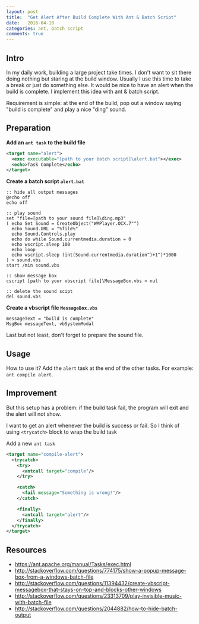 ```yaml
---
layout: post
title:  "Get Alert After Build Complete With Ant & Batch Script"
date:   2016-04-18
categories: ant, batch script
comments: true
---
```


## Intro
In my daily work, building a large project take times. I don't want to sit there doing nothing but staring at the build window. Usually I use this time to take a break or just do something else. It would be nice to have an alert when the build is complete. I implement this idea with ant & batch script.

Requirement is simple: at the end of the build, pop out a window saying "build is complete" and play a nice "ding" sound.

## Preparation
**Add an `ant task` to the build file**
``` xml
<target name="alert">
  <exec executable="[path to your batch script]\alert.bat"></exec>
  <echo>Task Complete</echo>
</target>
```

**Create a batch script `alert.bat`**
``` batch
:: hide all output messages
@echo off
echo off

:: play sound
set "file=[path to your sound file]\ding.mp3"
( echo Set Sound = CreateObject("WMPlayer.OCX.7"^)
  echo Sound.URL = "%file%"
  echo Sound.Controls.play
  echo do while Sound.currentmedia.duration = 0
  echo wscript.sleep 100
  echo loop
  echo wscript.sleep (int(Sound.currentmedia.duration^)+1^)*1000
) > sound.vbs
start /min sound.vbs

:: show message box
cscript [path to your vbscript file]\MessageBox.vbs > nul

:: delete the sound scipt
del sound.vbs
```

**Create a vbscript file `MessageBox.vbs`**
```
messageText = "build is complete"
MsgBox messageText, vbSystemModal
```

Last but not least, don't forget to prepare the sound file.

## Usage
How to use it? Add the `alert` task at the end of the other tasks. For example: `ant compile alert`.

## Improvement
But this setup has a problem: if the build task fail, the program will exit and the alert will not show.

I want to get an alert whenever the build is success or fail. So I think of using `<trycatch>` block to wrap the build task

Add a new `ant task`
``` xml
<target name="compile-alert">
  <trycatch>
    <try>
      <antcall target="compile"/>
    </try>

    <catch>
      <fail message="Something is wrong!"/>
    </catch>

    <finally>
      <antcall target="alert"/>
    </finally>
  </trycatch>
</target>
```

## Resources
- https://ant.apache.org/manual/Tasks/exec.html
- http://stackoverflow.com/questions/774175/show-a-popup-message-box-from-a-windows-batch-file
- http://stackoverflow.com/questions/11394432/create-vbscript-messagebox-that-stays-on-top-and-blocks-other-windows
- http://stackoverflow.com/questions/23313709/play-invisible-music-with-batch-file
- http://stackoverflow.com/questions/2044882/how-to-hide-batch-output
